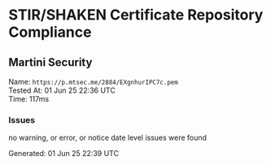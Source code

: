# STIR/SHAKEN Certificate Repository Compliance

## Martini Security

Name: `https://p.mtsec.me/2884/EXgnhurIPC7c.pem`\
Tested At: 01 Jun 25 22:36 UTC\
Time: 117ms

### Issues

no warning, or error, or notice date level issues were found

Generated: 01 Jun 25 22:39 UTC